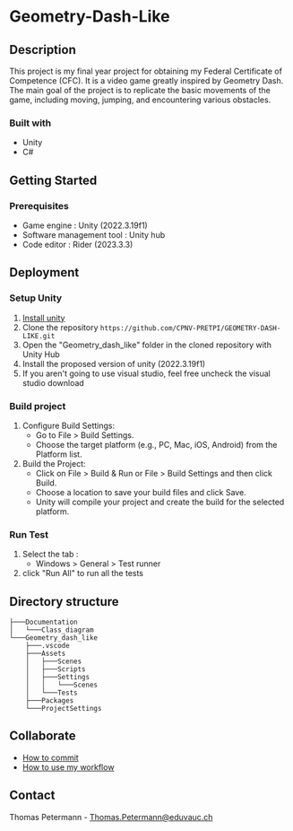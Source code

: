 # Geometry-Dash-Like

## Description

This project is my final year project for obtaining my Federal Certificate of Competence (CFC). It is a video game greatly inspired by Geometry Dash.
The main goal of the project is to replicate the basic movements of the game, including moving, jumping, and encountering various obstacles.

### Built with

* Unity
* C#

## Getting Started

### Prerequisites

* Game engine : Unity (2022.3.19f1)
* Software management tool : Unity hub
* Code editor : Rider (2023.3.3)

## Deployment

### Setup Unity

1. [Install unity](https://unity.com/fr/download)
2. Clone the repository ```https://github.com/CPNV-PRETPI/GEOMETRY-DASH-LIKE.git```
3. Open the "Geometry_dash_like" folder in the cloned repository with Unity Hub
4. Install the proposed version of unity (2022.3.19f1)
5. If you aren't going to use visual studio, feel free uncheck the visual studio download

### Build project

1. Configure Build Settings:
    * Go to File > Build Settings.
    * Choose the target platform (e.g., PC, Mac, iOS, Android) from the Platform list.
2. Build the Project:
    * Click on File > Build & Run or File > Build Settings and then click Build.
    * Choose a location to save your build files and click Save.
    * Unity will compile your project and create the build for the selected platform.

### Run Test

1. Select the tab :
   * Windows > General > Test runner
2. click "Run All" to run all the tests

## Directory structure

```shell
├───Documentation
│   └───Class_diagram
└───Geometry_dash_like
    ├───.vscode
    ├───Assets
    │   ├───Scenes
    │   ├───Scripts
    │   ├───Settings
    │   │   └───Scenes
    │   └───Tests
    ├───Packages
    └───ProjectSettings
```

## Collaborate

* [How to commit](https://www.conventionalcommits.org/en/v1.0.0/)
* [How to use my workflow](https://www.atlassian.com/git/tutorials/comparing-workflows/feature-branch-workflow)

## Contact

Thomas Petermann - <Thomas.Petermann@eduvauc.ch>
